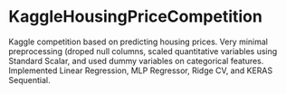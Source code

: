 # KaggleHousingPriceCompetition

Kaggle competition based on predicting housing prices. Very minimal preprocessing (droped null columns, scaled quantitative variables using Standard Scalar, and used dummy variables on categorical features. Implemented Linear Regression, MLP Regressor, Ridge CV, and KERAS Sequential. 
